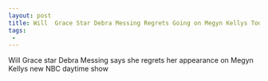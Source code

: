 ```yaml
---
layout: post
title: Will  Grace Star Debra Messing Regrets Going on Megyn Kellys Today Show
tags:
 -
---
```

Will  Grace star Debra Messing says she regrets her appearance on Megyn Kellys new NBC daytime show
